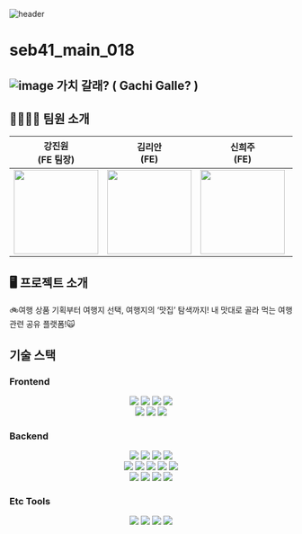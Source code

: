 ![header](https://capsule-render.vercel.app/api?type=waving&&color=timeGradient&height=300&section=header&text=Gachi%20Galle&fontSize=90&animation=twinkling&desc=seb41_main_018&descAlign=68&descAlignY=65&)
# seb41_main_018 


##  ![image](https://user-images.githubusercontent.com/108250233/215278635-93dfb954-5f85-4f53-8bd8-b05063aec9dc.png) 가치 갈래? ( Gachi Galle? )

## 👨‍👩‍👧‍👦 **팀원 소개**
|강진원<br>(FE 팀장)</br>|김리안<br>(FE)</br>|신희주<br>(FE)</br>|최유진<br>(BE 부팀장)</br>|강하렴<br>(BE)</br>|안서희<br>(BE)</br>|  
|:---:|:---:|:---:|:---:|:---:|:---:|
|<img src="https://avatars.githubusercontent.com/u/89727516?s=100&v=4" width=150>|<img src="https://avatars.githubusercontent.com/u/87472526?s=100&v=4" width=150>|<img src="https://avatars.githubusercontent.com/u/106229016?s=100&v=4" width=150>|<img src="https://avatars.githubusercontent.com/u/57933510?s=100&v=4" width=150>|<img src="https://avatars.githubusercontent.com/u/108250233?v=4" width=150>|<img src="https://avatars.githubusercontent.com/u/89247924?s=100&v=4" width=150>|


## 🖥️ **프로젝트 소개**
🚲여행 상품 기획부터 여행지 선택, 여행지의 ‘맛집’ 탐색까지! 내 맛대로 골라 먹는 여행관련 공유 플랫폼!🙀


## 기술 스택  
  
### Frontend  
<div align="center">
<img src="https://img.shields.io/badge/javascript-F7DF1E?style=for-the-badge&logo=javascript&logoColor=black"> <img src="https://img.shields.io/badge/react-61DAFB?style=for-the-badge&logo=react&logoColor=black">  <img src="https://img.shields.io/badge/redux-%23593d88.svg?style=for-the-badge&logo=redux&logoColor=white"> <img src="https://img.shields.io/badge/css-1572B6?style=for-the-badge&logo=css3&logoColor=white"><br><img src="https://img.shields.io/badge/html5-E34F26?style=for-the-badge&logo=html5&logoColor=white"> <img src="https://img.shields.io/badge/tailwindcss-06B6D4?style=for-the-badge&logo=tailwindcss&logoColor=white"> <img src="https://img.shields.io/badge/Amazon S3-9999FF?style=for-the-badge&logo=Amazon S3&logoColor=white">
</div>
  
### Backend  
<div align="center">
<img src="https://img.shields.io/badge/java-007396?style=for-the-badge&logo=java&logoColor=white"> <img src="https://img.shields.io/badge/spring boot-6DB33F?style=for-the-badge&logo=spring boot&logoColor=white"> <img src="https://img.shields.io/badge/Spring Data JPA-6DB33F?style=for-the-badge&logo=Spring Data JPA&logoColor=white"> <img src="https://img.shields.io/badge/Spring Security-6DB33F?style=for-the-badge&logo=Spring Security&logoColor=white"> <br>
<img src="https://img.shields.io/badge/JWT-000000?style=for-the-badge&logo=JWT&logoColor=white"> <img src="https://img.shields.io/badge/Redis-DC382D?style=for-the-badge&logo=Redis&logoColor=white"> <img src="https://img.shields.io/badge/H2 DB-02303A?style=for-the-badge&logo=H2 DB&logoColor=white"> <img src="https://img.shields.io/badge/LOMBOK-FF5722?style=for-the-badge&logo=LOMBOK&logoColor=white"> <img src="https://img.shields.io/badge/gradle-02303A?style=for-the-badge&logo=gradle&logoColor=white"><br> <img src="https://img.shields.io/badge/Amazon EC2-FF9900?style=for-the-badge&logo=Amazon EC2&logoColor=white"/>  <img src="https://img.shields.io/badge/Amazon RDS-527FFF?style=for-the-badge&logo=Amazon RDS&logoColor=white"/> <img src="https://img.shields.io/badge/Amazon S3-9999FF?style=for-the-badge&logo=Amazon S3&logoColor=white"> <img src="https://img.shields.io/badge/MySQL-4479A1?style=for-the-badge&logo=MySQL&logoColor=white">
</div>
  
  
### Etc Tools  
<div align="center">
<img src="https://img.shields.io/badge/github-181717?style=for-the-badge&logo=github&logoColor=white">  <img src="https://img.shields.io/badge/git-F05032?style=for-the-badge&logo=git&logoColor=white">  <img src="https://img.shields.io/badge/notion-000000?style=for-the-badge&logo=notion&logoColor=white"> <img src="https://img.shields.io/badge/discord-5865F2?style=for-the-badge&logo=discord&logoColor=white">
</div>
